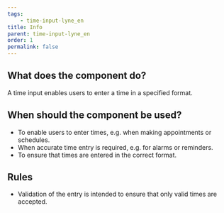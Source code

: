 ```yaml
---
tags: 
    - time-input-lyne_en
title: Info
parent: time-input-lyne_en
order: 1
permalink: false
---
```


## What does the component do?
A time input enables users to enter a time in a specified format.

## When should the component be used?
* To enable users to enter times, e.g. when making appointments or schedules.
* When accurate time entry is required, e.g. for alarms or reminders.
* To ensure that times are entered in the correct format.

## Rules
* Validation of the entry is intended to ensure that only valid times are accepted.